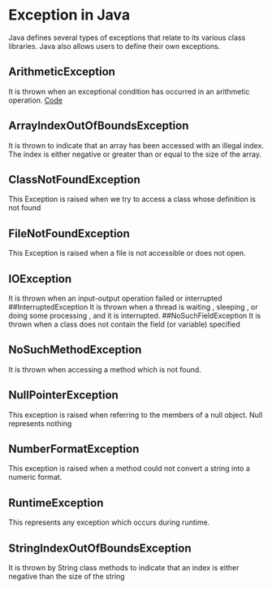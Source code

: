 # Exception in Java
Java defines several types of exceptions that relate to its various class libraries. Java also allows users to define their own exceptions.
<br>
## ArithmeticException
It is thrown when an exceptional condition has occurred in an arithmetic operation.
[Code](https://github.com/Nehasingh1300/Java/blob/master/ArrayOutOfBound.java)
## ArrayIndexOutOfBoundsException
It is thrown to indicate that an array has been accessed with an illegal index. The index is either negative or greater than or equal to the size of the array.
## ClassNotFoundException
This Exception is raised when we try to access a class whose definition is not found
## FileNotFoundException
This Exception is raised when a file is not accessible or does not open.
## IOException
It is thrown when an input-output operation failed or interrupted
##InterruptedException
It is thrown when a thread is waiting , sleeping , or doing some processing , and it is interrupted.
##NoSuchFieldException
It is thrown when a class does not contain the field (or variable) specified
## NoSuchMethodException
It is thrown when accessing a method which is not found.
## NullPointerException
This exception is raised when referring to the members of a null object. Null represents nothing
## NumberFormatException
This exception is raised when a method could not convert a string into a numeric format.
## RuntimeException
This represents any exception which occurs during runtime.
## StringIndexOutOfBoundsException
It is thrown by String class methods to indicate that an index is either negative than the size of the string
